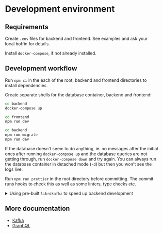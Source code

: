 # Development environment

## Requirements

Create `.env` files for backend and frontend. See examples and ask your local boffin for details.

Install `docker-compose`, if not already installed.

## Development workflow

Run `npm ci` in the each of the root, backend and frontend directories to install dependencies.

Create separate shells for the database container, backend and frontend:

```bash
cd backend
docker-compose up
```

```bash
cd frontend
npm run dev
```

```bash
cd backend
npm run migrate
npm run dev
```

If the database doesn't seem to do anything, ie. no messages after the initial ones after running `docker-compose up` and the database queries are not getting through, run `docker-compose down` and try again. You can always run the database container in detached mode (`-d`) but then you won't see the logs live.

Run `npm run prettier` in the root directory before committing. The commit runs hooks to check this as well as some linters, type checks etc.

<details>
<summary>Using pre-built <code>librdkafka</code> to speed up backend development</summary>

By default, `node-rdkafka` builds `librdkafka` from the source. This can take minutes on a bad day and can slow development down quite considerably, especially when you're working with different branches with different dependencies and need to run `npm ci` often. However, there's an option to use the version installed locally.

Do this in some other directory than the project one:

```bash
wget https://github.com/edenhill/librdkafka/archive/v1.8.2.tar.gz  -O - | tar -xz
cd librdkafka-1.8.2
./configure --prefix=/usr
make && make install
```

You may have to do some of that as root. Alternatively, you can install a prebuilt package - see [here](https://github.com/edenhill/librdkafka) for more information.

Set the env `BUILD_LIBRDKAFKA=0` when doing `npm ci` or similar on the backend to skip the build.

</details>

## More documentation

- [Kafka](docs/kafka.md)
- [GraphQL](docs/graphql.md)
